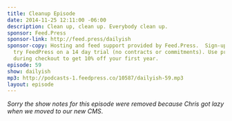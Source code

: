 ```yaml
---
title: Cleanup Episode
date: 2014-11-25 12:11:00 -06:00
description: Clean up, clean up. Everybody clean up.
sponsor: Feed.Press
sponsor-link: http://feed.press/dailyish
sponsor-copy: Hosting and feed support provided by Feed.Press.  Sign-up today and
  try FeedPress on a 14 day trial (no contracts or commitments). Use promo code "dailyish"
  during checkout to get 10% off your first year.
episode: 59
show: dailyish
mp3: http://podcasts-1.feedpress.co/10587/dailyish-59.mp3
layout: episode
---
```


<em>Sorry the show notes for this episode were removed because Chris got lazy when we moved to our new CMS</em>.
